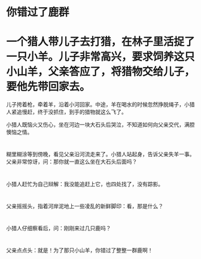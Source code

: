# 你错过了鹿群

# 一个猎人带儿子去打猎，在林子里活捉了一只小羊。儿子非常高兴，要求饲养这只小山羊，父亲答应了，将猎物交给儿子，要他先带回家去。
 

儿子挎着枪，牵着羊，沿着小河回家。中途，羊在喝水的时候忽然挣脱绳子，小猎人紧追慢赶，终于没抓住，到手的猎物就这么飞了。
 


小猎人既恼火又伤心，坐在河边一块大石头后哭泣，不知道如何向父亲交代，满腔懊恼之情。
 
#
糊里糊涂等到傍晚，看见父亲沿河流走来了。小猎人站起身，告诉父亲失羊一事。父亲非常惊讶，问：那你就一直这么坐在大石头后面吗？
 
#
小猎人赶忙为自己辩解：我没能追赶上它，也四处找了，没有踪影。
 
#
 父亲摇摇头，指着河岸泥地上一些凌乱的新鲜脚印：看，那是什么？
 
#
 小猎人仔细察看后，问：刚刚来过几只鹿吗？
 
#
 父亲点点头：就是！为了那只小山羊，你错过了整整一群鹿啊！
